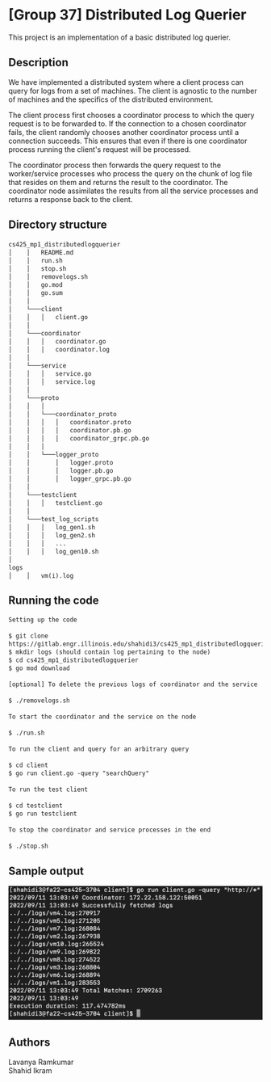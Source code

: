 # [Group 37] Distributed Log Querier

This project is an implementation of a basic distributed log querier. 

## Description

We have implemented a distributed system where a client process can query for logs from a set of machines. The client is agnostic to the number of machines and the specifics of the distributed environment.

The client process first chooses a coordinator process to which the query request is to be forwarded to. If the connection to a chosen coordinator fails, the client randomly chooses another coordinator process until a connection succeeds. This ensures that even if there is one coordinator process running the client's request will be processed.

The coordinator process then forwards the query request to the worker/service processes who process the query on the chunk of log file that resides on them and returns the result to the coordinator. The coordinator node assimilates the results from all the service processes and returns a response back to the client. 

## Directory structure

```
cs425_mp1_distributedlogquerier
│    │   README.md
│    │   run.sh
│    │   stop.sh
│    │   removelogs.sh
│    │   go.mod
│    │   go.sum
│    │   
│    └───client
│    │   │   client.go
│    │   
│    └───coordinator
│    │   │   coordinator.go
│    │   │   coordinator.log
│    │   
│    └───service
│    │   │   service.go
│    │   │   service.log 
│    │
│    └───proto
│    │   │
│    │   └───coordinator_proto
│    │   │   │   coordinator.proto
│    │   │   │   coordinator.pb.go
│    │   │   │   coordinator_grpc.pb.go
│    │   │
│    │   └───logger_proto
│    │       │   logger.proto
│    │       │   logger.pb.go
│    │       │   logger_grpc.pb.go
│    │  
│    └───testclient
│    │   │   testclient.go
│    │
│    └───test_log_scripts
│    │   │   log_gen1.sh
│    │   │   log_gen2.sh
│    │   │   ...
│    │   │   log_gen10.sh
│
logs
│    │   vm(i).log
```

## Running the code
```
Setting up the code

$ git clone https://gitlab.engr.illinois.edu/shahidi3/cs425_mp1_distributedlogquerier.git
$ mkdir logs (should contain log pertaining to the node)
$ cd cs425_mp1_distributedlogquerier
$ go mod download

[optional] To delete the previous logs of coordinator and the service

$ ./removelogs.sh 

To start the coordinator and the service on the node

$ ./run.sh

To run the client and query for an arbitrary query

$ cd client
$ go run client.go -query "searchQuery"

To run the test client

$ cd testclient
$ go run testclient

To stop the coordinator and service processes in the end

$ ./stop.sh
```

## Sample output

![Sample Output](output.png?raw=true "Title")

## Authors

Lavanya Ramkumar\
Shahid Ikram
